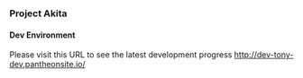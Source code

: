 ### Project Akita
#### Dev Environment
Please visit this URL to see the latest development progress
http://dev-tony-dev.pantheonsite.io/
